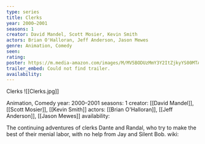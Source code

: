 ```yaml
---
type: series
title: Clerks
year: 2000–2001
seasons: 1
creator: David Mandel, Scott Mosier, Kevin Smith
actors: Brian O'Halloran, Jeff Anderson, Jason Mewes
genre: Animation, Comedy
seen:
rating: 
poster: https://m.media-amazon.com/images/M/MV5BODUzMmY3Y2ItZjkyYS00MTAxLThlOTctYzEzZmIzZDg0MDU3XkEyXkFqcGdeQXVyNTAyODkwOQ@@._V1_SX300.jpg
trailer_embed: Could not find trailer.
availability:
---
```

Clerks
![[Clerks.jpg]]

Animation, Comedy
year: 2000–2001
seasons: 1
creator: [[David Mandel]], [[Scott Mosier]], [[Kevin Smith]]
actors: [[Brian O'Halloran]], [[Jeff Anderson]], [[Jason Mewes]]
availability:

The continuing adventures of clerks Dante and Randal, who try to make the best of their menial labor, with no help from Jay and Silent Bob.
wiki: 


